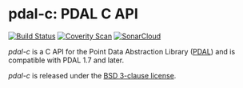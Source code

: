 pdal-c: PDAL C API
==================

[//]: # (@cond Hide build status from Doxygen)

[![Build Status](https://travis-ci.com/Simverge/pdal-c.svg?branch=master)](https://travis-ci.com/Simverge/pdal-c)
[![Coverity Scan](https://scan.coverity.com/projects/17631/badge.svg)](https://scan.coverity.com/projects/simverge-pdal-c)
[![SonarCloud](https://sonarcloud.io/api/project_badges/measure?project=Simverge_pdal-c&metric=alert_status)](https://sonarcloud.io/dashboard?id=Simverge_pdal-c)

[//]: # (@endcond)

*pdal-c* is a C API for the Point Data Abstraction Library ([PDAL](http:/github.com/PDAL/PDAL))
and is compatible with PDAL 1.7 and later.

*pdal-c* is released under the [BSD 3-clause license](LICENSE.md).